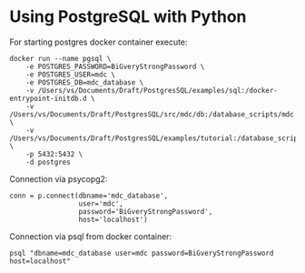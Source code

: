 Using PostgreSQL with Python
============================

For starting postgres docker container execute:

    docker run --name pgsql \
        -e POSTGRES_PASSWORD=BiGveryStrongPassword \
        -e POSTGRES_USER=mdc \
        -e POSTGRES_DB=mdc_database \
        -v /Users/vs/Documents/Draft/PostgresSQL/examples/sql:/docker-entrypoint-initdb.d \
        -v /Users/vs/Documents/Draft/PostgresSQL/src/mdc/db:/database_scripts/mdc \
        -v /Users/vs/Documents/Draft/PostgresSQL/examples/tutorial:/database_scripts/tutorial \
        -p 5432:5432 \
        -d postgres


Connection via psycopg2:

    conn = p.connect(dbname='mdc_database', 
                     user='mdc', 
                     password='BiGveryStrongPassword', 
                     host='localhost')
                     
Connection via psql from docker container:

    psql "dbname=mdc_database user=mdc password=BiGveryStrongPassword 
    host=localhost"
